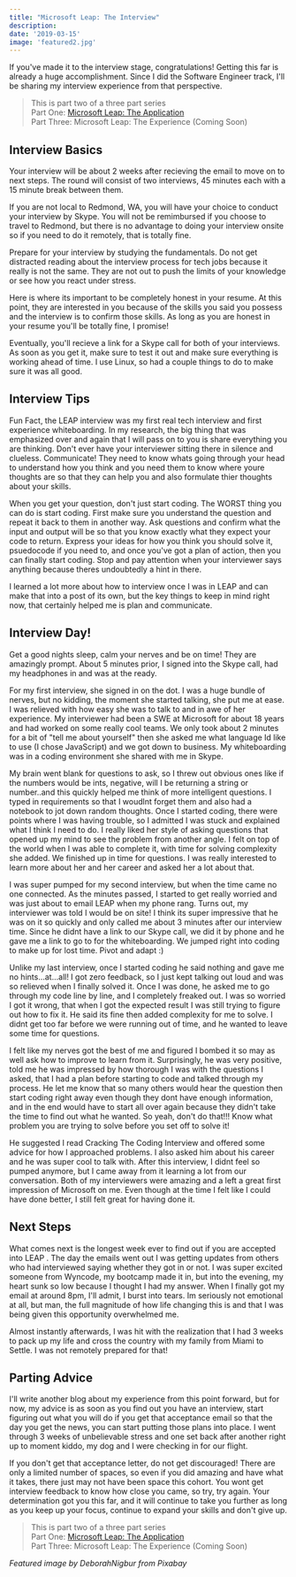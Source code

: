 ```yaml
---
title: "Microsoft Leap: The Interview"
description: 
date: '2019-03-15'
image: 'featured2.jpg'
---
```


If you've made it to the interview stage, congratulations!  Getting this far is already a huge accomplishment. Since I did the Software Engineer track, I'll be sharing my interview experience from that perspective.

>This is part two of a three part series\
>Part One: [Microsoft Leap: The Application](/blog/microsoft-leap-application/)\
>Part Three: Microsoft Leap: The Experience (Coming Soon)

## Interview Basics

Your interview will be about 2 weeks after recieving the email to move on to next steps.  The round will consist of two interviews, 45 minutes each with a 15 minute break between them.

If you are not local to Redmond, WA, you will have your choice to conduct your interview by Skype.  You will not be remimbursed if you choose to travel to Redmond, but there is no advantage to doing your interview onsite so if you need to do it remotely, that is totally fine.

Prepare for your interview by studying the fundamentals. Do not get distracted reading about the interview process for tech jobs because it really is not the same.  They are not out to push the limits of your knowledge or see how you react under stress.  

Here is where its important to be completely honest in your resume. At this point, they are interested in you because of the skills you said you possess and the interview is to confirm those skills. As long as you are honest in your resume you'll be totally fine, I promise! 

Eventually, you'll recieve a link for a Skype call for both of your interviews. As soon as you get it, make sure to test it out and make sure everything is working ahead of time. I use Linux, so had a couple things to do to make sure it was all good. 

## Interview Tips

Fun Fact, the LEAP interview was my first real tech interview and first experience whiteboarding.  In my research, the big thing that was emphasized over and again that I will pass on to you is share everything you are thinking.  Don't ever have your interviewer sitting there in silence and clueless. Communicate! They need to know whats going through your head to understand how you think and you need them to know where youre thoughts are so that they can help you and also formulate thier thoughts about your skills.  

When you get your question, don't just start coding. The WORST thing you can do is start coding. First make sure you understand the question and repeat it back to them in another way.  Ask questions and confirm what the input and output will be so that you know exactly what they expect your code to return. Express your ideas for how you think you should solve it, psuedocode if you need to, and once you've got a plan of action, then you can finally start coding. Stop and pay attention when your interviewer says anything because theres undoubtedly a hint in there. 

I learned a lot more about how to interview once I was in LEAP and can make that into a post of its own, but the key things to keep in mind right now, that certainly helped me is plan and communicate.  

## Interview Day!

Get a good nights sleep, calm your nerves and be on time! They are amazingly prompt.  About 5 minutes prior, I signed into the Skype call, had my headphones in and was at the ready.  

For my first interview, she signed in on the dot.  I was a huge bundle of nerves, but no kidding, the moment she started talking, she put me at ease. I was relieved with how easy she was to talk to and in awe of her experience. My interviewer had been a SWE at Microsoft for about 18 years and had worked on some really cool teams. We only took about 2 minutes for a bit of "tell me about yourself" then she asked me what language Id like to use (I chose JavaScript) and we got down to business. My whiteboarding was in a coding environment she shared with me in Skype.  

My brain went blank for questions to ask, so I threw out obvious ones like if the numbers would be ints, negative, will I be returning a string or number..and this quickly helped me think of more intelligent questions. I typed in requirements so that I woudlnt forget them and also had a notebook to jot down random thoughts. Once I started coding, there were points where I was having trouble, so I admitted I was stuck and explained what I think I need to do.  I really liked her style of asking questions that opened up my mind to see the problem from another angle.  I felt on top of the world when I was able to complete it, with time for solving complexity she added.  We finished up in time for questions. I was really interested to learn more about her and her career and asked her a lot about that.

I was super pumped for my second interview, but when the time came no one connected.  As the minutes passed, I started to get really worried and was just about to email LEAP when my phone rang.  Turns out, my interviewer was told I would be on site! I think its super impressive that he was on it so quickly and only called me about 3 minutes after our interview time.  Since he didnt have a link to our Skype call, we did it by phone and he gave me a link to go to for the whiteboarding. We jumped right into coding to make up for lost time. Pivot and adapt :)

Unlike my last interview, once I started coding he said nothing and gave me no hints...at...all!  I got zero feedback, so I just kept talking out loud and was so relieved when I finally solved it.  Once I was done, he asked me to go through my code line by line, and I completely freaked out. I was so worried I got it wrong, that when I got the expected result I was still trying to figure out how to fix it. He said its fine then added complexity for me to solve. I didnt get too far before we were running out of time, and he wanted to leave some time for questions.

I felt like my nerves got the best of me and figured I bombed it so may as well ask how to improve to learn from it.  Surprisingly, he was very positive, told me he was impressed by how thorough I was with the questions I asked, that I had a plan before starting to code and talked through my process.  He let me know that so many others would hear the question then start coding right away even though they dont have enough information, and in the end would have to start all over again because they didn't take the time to find out what he wanted.  So yeah, don't do that!!! Know what problem you are trying to solve before you set off to solve it!

He suggested I read Cracking The Coding Interview and offered some advice for how I approached problems.  I also asked him about his career and he was super cool to talk with. After this interview, I didnt feel so pumped anymore, but I came away from it learning a lot from our conversation.  Both of my interviewers were amazing and a left a great first impression of Microsoft on me.  Even though at the time I felt like I could have done better, I still felt great for having done it.

## Next Steps

What comes next is the longest week ever to find out if you are accepted into LEAP .  The day the emails went out I was getting updates from others who had interviewed saying whether they got in or not.  I was super excited someone from Wyncode, my bootcamp made it in, but into the evening, my heart sunk so low because I thought I had my answer.  When I finally got my email at around 8pm, I'll admit, I burst into tears. Im seriously not emotional at all, but man, the full magnitude of how life changing this is and that I was being given this opportunity overwhelmed me.  

Almost instantly afterwards, I was hit with the realization that I had 3 weeks to pack up my life and cross the country with my family from Miami to Settle. I was not remotely prepared for that!

## Parting Advice

I'll write another blog about my experience from this point forward, but for now, my advice is as soon as you find out you have an interview, start figuring out what you will do if you get that acceptance email so that the day you get the news, you can start putting those plans into place.  I went through 3 weeks of unbelievable stress and one set back after another right up to moment kiddo, my dog and I were checking in for our flight.  

If you don't get that acceptance letter, do not get discouraged!  There are only a limited number of spaces, so even if you did amazing and have what it takes, there just may not have been space this cohort. You wont get interview feedback to know how close you came, so try, try again. Your determination got you this far, and it will continue to take you further as long as you keep up your focus, continue to expand your skills and don't give up.


>This is part two of a three part series\
>Part One: [Microsoft Leap: The Application](/blog/microsoft-leap-application)\
>Part Three: Microsoft Leap: The Experience (Coming Soon)

*Featured image by DeborahNigbur from Pixabay*
